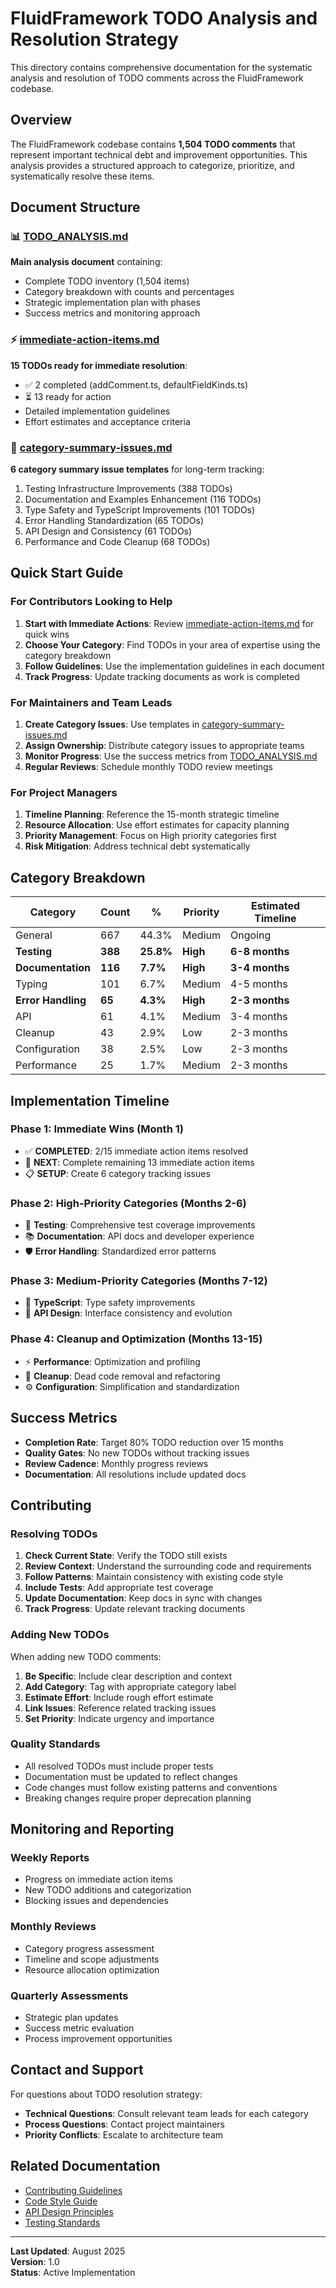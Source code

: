 # FluidFramework TODO Analysis and Resolution Strategy

This directory contains comprehensive documentation for the systematic analysis and resolution of TODO comments across the FluidFramework codebase.

## Overview

The FluidFramework codebase contains **1,504 TODO comments** that represent important technical debt and improvement opportunities. This analysis provides a structured approach to categorize, prioritize, and systematically resolve these items.

## Document Structure

### 📊 [TODO_ANALYSIS.md](./TODO_ANALYSIS.md)
**Main analysis document** containing:
- Complete TODO inventory (1,504 items)
- Category breakdown with counts and percentages
- Strategic implementation plan with phases
- Success metrics and monitoring approach

### ⚡ [immediate-action-items.md](./immediate-action-items.md)
**15 TODOs ready for immediate resolution**:
- ✅ 2 completed (addComment.ts, defaultFieldKinds.ts)
- ⏳ 13 ready for action
- Detailed implementation guidelines
- Effort estimates and acceptance criteria

### 🎯 [category-summary-issues.md](./category-summary-issues.md)
**6 category summary issue templates** for long-term tracking:
1. Testing Infrastructure Improvements (388 TODOs)
2. Documentation and Examples Enhancement (116 TODOs)
3. Type Safety and TypeScript Improvements (101 TODOs)
4. Error Handling Standardization (65 TODOs)
5. API Design and Consistency (61 TODOs)
6. Performance and Code Cleanup (68 TODOs)

## Quick Start Guide

### For Contributors Looking to Help

1. **Start with Immediate Actions**: Review [immediate-action-items.md](./immediate-action-items.md) for quick wins
2. **Choose Your Category**: Find TODOs in your area of expertise using the category breakdown
3. **Follow Guidelines**: Use the implementation guidelines in each document
4. **Track Progress**: Update tracking documents as work is completed

### For Maintainers and Team Leads

1. **Create Category Issues**: Use templates in [category-summary-issues.md](./category-summary-issues.md)
2. **Assign Ownership**: Distribute category issues to appropriate teams
3. **Monitor Progress**: Use the success metrics from [TODO_ANALYSIS.md](./TODO_ANALYSIS.md)
4. **Regular Reviews**: Schedule monthly TODO review meetings

### For Project Managers

1. **Timeline Planning**: Reference the 15-month strategic timeline
2. **Resource Allocation**: Use effort estimates for capacity planning
3. **Priority Management**: Focus on High priority categories first
4. **Risk Mitigation**: Address technical debt systematically

## Category Breakdown

| Category | Count | % | Priority | Estimated Timeline |
|----------|--------|---|----------|-------------------|
| General | 667 | 44.3% | Medium | Ongoing |
| **Testing** | **388** | **25.8%** | **High** | **6-8 months** |
| **Documentation** | **116** | **7.7%** | **High** | **3-4 months** |
| Typing | 101 | 6.7% | Medium | 4-5 months |
| **Error Handling** | **65** | **4.3%** | **High** | **2-3 months** |
| API | 61 | 4.1% | Medium | 3-4 months |
| Cleanup | 43 | 2.9% | Low | 2-3 months |
| Configuration | 38 | 2.5% | Low | 2-3 months |
| Performance | 25 | 1.7% | Medium | 2-3 months |

## Implementation Timeline

### Phase 1: Immediate Wins (Month 1)
- ✅ **COMPLETED**: 2/15 immediate action items resolved
- 🎯 **NEXT**: Complete remaining 13 immediate action items
- 📋 **SETUP**: Create 6 category tracking issues

### Phase 2: High-Priority Categories (Months 2-6)
- 🧪 **Testing**: Comprehensive test coverage improvements
- 📚 **Documentation**: API docs and developer experience
- 🛡️ **Error Handling**: Standardized error patterns

### Phase 3: Medium-Priority Categories (Months 7-12)
- 🔧 **TypeScript**: Type safety improvements
- 🔌 **API Design**: Interface consistency and evolution

### Phase 4: Cleanup and Optimization (Months 13-15)
- ⚡ **Performance**: Optimization and profiling
- 🧹 **Cleanup**: Dead code removal and refactoring
- ⚙️ **Configuration**: Simplification and standardization

## Success Metrics

- **Completion Rate**: Target 80% TODO reduction over 15 months
- **Quality Gates**: No new TODOs without tracking issues
- **Review Cadence**: Monthly progress reviews
- **Documentation**: All resolutions include updated docs

## Contributing

### Resolving TODOs

1. **Check Current State**: Verify the TODO still exists
2. **Review Context**: Understand the surrounding code and requirements
3. **Follow Patterns**: Maintain consistency with existing code style
4. **Include Tests**: Add appropriate test coverage
5. **Update Documentation**: Keep docs in sync with changes
6. **Track Progress**: Update relevant tracking documents

### Adding New TODOs

When adding new TODO comments:
1. **Be Specific**: Include clear description and context
2. **Add Category**: Tag with appropriate category label
3. **Estimate Effort**: Include rough effort estimate
4. **Link Issues**: Reference related tracking issues
5. **Set Priority**: Indicate urgency and importance

### Quality Standards

- All resolved TODOs must include proper tests
- Documentation must be updated to reflect changes
- Code changes must follow existing patterns and conventions
- Breaking changes require proper deprecation planning

## Monitoring and Reporting

### Weekly Reports
- Progress on immediate action items
- New TODO additions and categorization
- Blocking issues and dependencies

### Monthly Reviews
- Category progress assessment
- Timeline and scope adjustments
- Resource allocation optimization

### Quarterly Assessments
- Strategic plan updates
- Success metric evaluation
- Process improvement opportunities

## Contact and Support

For questions about TODO resolution strategy:
- **Technical Questions**: Consult relevant team leads for each category
- **Process Questions**: Contact project maintainers
- **Priority Conflicts**: Escalate to architecture team

## Related Documentation

- [Contributing Guidelines](../../CONTRIBUTING.md)
- [Code Style Guide](../../docs/coding-guidelines.md)
- [API Design Principles](../../docs/api-design.md)
- [Testing Standards](../../docs/testing-guidelines.md)

---

**Last Updated**: August 2025  
**Version**: 1.0  
**Status**: Active Implementation